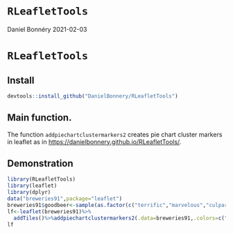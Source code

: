 `RLeafletTools`
================
Daniel Bonnéry
2021-02-03

`RLeafletTools`
===============

Install
-------

``` r
devtools::install_github("DanielBonnery/RLeafletTools")
```

Main function.
--------------

The function `addpiechartclustermarkers2` creates pie chart cluster markers in leaflet as in <https://danielbonnery.github.io/RLeafletTools/>.

Demonstration
-------------

``` r
library(RLeafletTools)
library(leaflet)
library(dplyr)
data("breweries91",package="leaflet")
breweries91$goodbeer<-sample(as.factor(c("terrific","marvelous","culparterretaping")),nrow(breweries91),replace=T)
lf<-leaflet(breweries91)%>%
  addTiles()%>%addpiechartclustermarkers2(.data=breweries91,.colors=c("red","green","blue"),group="goodbeer")
lf
```
